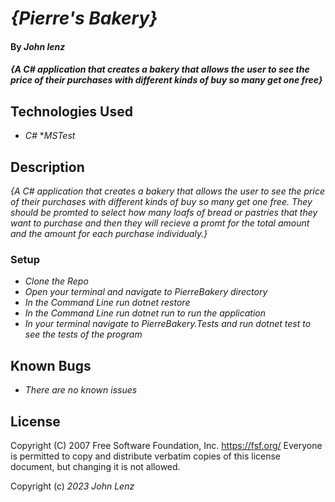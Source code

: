 # _{Pierre's Bakery}_

#### By _John lenz_

#### _{A C# application that creates a bakery that allows the user to see the price of their purchases with different kinds of buy so many get one free}_

## Technologies Used

* _C#_
*_MSTest_


## Description

_{A C# application that creates a bakery that allows the user to see the price of their purchases with different kinds of buy so many get one free. They should be promted to select how many loafs of bread or pastries that they want to purchase and then they will recieve a promt for the total amount and the amount for each purchase individualy.}_
### Setup
* _Clone the Repo_
* _Open your terminal and navigate to PierreBakery directory_
* _In the Command Line run dotnet restore_
* _In the Command Line run dotnet run to run the application_
* _In your terminal navigate to PierreBakery.Tests and run dotnet test to see the tests of the program_


## Known Bugs

* _There are no known issues_

## License

 Copyright (C) 2007 Free Software Foundation, Inc. <https://fsf.org/>
 Everyone is permitted to copy and distribute verbatim copies
 of this license document, but changing it is not allowed.
 
Copyright (c) _2023_ _John Lenz_
